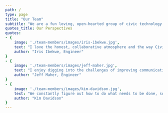 ```yaml
---
path: /
type: page
title: "Our Team"
subtitle: "We are a fun loving, open-hearted group of civic technology professionals committed to making life better for our clients and each other."
quotes_title: Our Perspectives
quotes: 
- {
    image: './team-members/images/iris-ibekwe.jpg',
    text: "I love the honest, collaborative atmosphere and the way CivicActions prioritizes the well-being of team members.",
    author: "Iris Ibekwe, Engineer"
}
- {
    image: './team-members/images/jeff-maher.jpg',
    text: "I enjoy digging into the challenges of improving communication and process within organizations doing good.",
    author: "Jeff Maher, Engineer"
}
- {
    image: './team-members/images/kim-davidson.jpg',
    text: "We constantly figure out how to do what needs to be done, so we automatically grow. Then we share our learnings with others.",
    author: "Kim Davidson"
}
---
```

